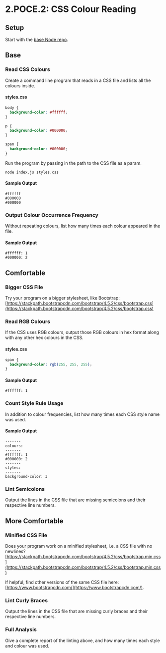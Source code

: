 # 2.POCE.2: CSS Colour Reading

## Setup

Start with the [base Node repo](https://github.com/rocketacademy/base-node-bootcamp).

## Base

### Read CSS Colours

Create a command line program that reads in a CSS file and lists all the colours inside.

#### styles.css

```css
body {
  background-color: #ffffff;
}

p {
  background-color: #000000;
}

span {
  background-color: #000000;
}
```

Run the program by passing in the path to the CSS file as a param.

```text
node index.js styles.css
```

#### Sample Output

```text
#ffffff
#000000
#000000
```

### Output Colour Occurrence Frequency

Without repeating colours, list how many times each colour appeared in the file.

#### Sample Output

```text
#ffffff: 1
#000000: 2
```

## Comfortable

### Bigger CSS File

Try your program on a bigger stylesheet, like Bootstrap: [https://stackpath.bootstrapcdn.com/bootstrap/4.5.2/css/bootstrap.css](https://stackpath.bootstrapcdn.com/bootstrap/4.5.2/css/bootstrap.css)

### Read RGB Colours

If the CSS uses RGB colours, output those RGB colours in hex format along with any other hex colours in the CSS.

#### styles.css

```css
span {
  background-color: rgb(255, 255, 255);
}
```

#### Sample Output

```text
#ffffff: 1
```

### Count Style Rule Usage

In addition to colour frequencies, list how many times each CSS style name was used.

#### Sample Output

```text
-------
colours:
-------
#ffffff: 1
#000000: 2 
-------
styles:
-------
background-color: 3
```

### Lint Semicolons

Output the lines in the CSS file that are missing semicolons and their respective line numbers.

## More Comfortable

### Minified CSS File

Does your program work on a minified stylesheet, i.e. a CSS file with no newlines? [https://stackpath.bootstrapcdn.com/bootstrap/4.5.2/css/bootstrap.min.css](https://stackpath.bootstrapcdn.com/bootstrap/4.5.2/css/bootstrap.min.css)

If helpful, find other versions of the same CSS file here: [https://www.bootstrapcdn.com/](https://www.bootstrapcdn.com/).

### Lint Curly Braces

Output the lines in the CSS file that are missing curly braces and their respective line numbers.

### Full Analysis

Give a complete report of the linting above, and how many times each style and colour was used.

